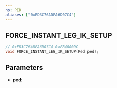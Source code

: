 ```yaml
---
ns: PED
aliases: ["0xED3C76ADFA6D07C4"]
---
```

## FORCE_INSTANT_LEG_IK_SETUP

```c
// 0xED3C76ADFA6D07C4 0xFB4000DC
void FORCE_INSTANT_LEG_IK_SETUP(Ped ped);
```

## Parameters
* **ped**: 


